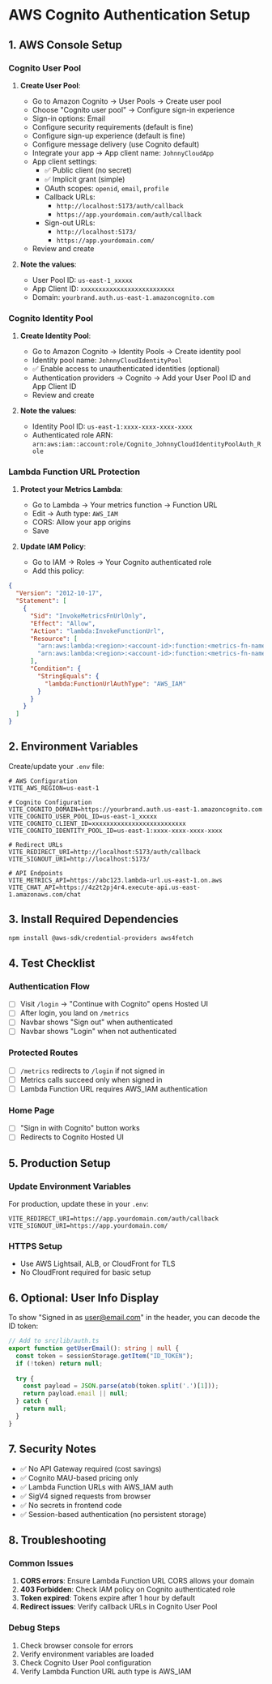 # AWS Cognito Authentication Setup

## 1. AWS Console Setup

### Cognito User Pool
1. **Create User Pool**:
   - Go to Amazon Cognito → User Pools → Create user pool
   - Choose "Cognito user pool" → Configure sign-in experience
   - Sign-in options: Email
   - Configure security requirements (default is fine)
   - Configure sign-up experience (default is fine)
   - Configure message delivery (use Cognito default)
   - Integrate your app → App client name: `JohnnyCloudApp`
   - App client settings:
     - ✅ Public client (no secret)
     - ✅ Implicit grant (simple)
     - OAuth scopes: `openid`, `email`, `profile`
     - Callback URLs:
       - `http://localhost:5173/auth/callback`
       - `https://app.yourdomain.com/auth/callback`
     - Sign-out URLs:
       - `http://localhost:5173/`
       - `https://app.yourdomain.com/`
   - Review and create

2. **Note the values**:
   - User Pool ID: `us-east-1_xxxxx`
   - App Client ID: `xxxxxxxxxxxxxxxxxxxxxxxxxx`
   - Domain: `yourbrand.auth.us-east-1.amazoncognito.com`

### Cognito Identity Pool
1. **Create Identity Pool**:
   - Go to Amazon Cognito → Identity Pools → Create identity pool
   - Identity pool name: `JohnnyCloudIdentityPool`
   - ✅ Enable access to unauthenticated identities (optional)
   - Authentication providers → Cognito → Add your User Pool ID and App Client ID
   - Review and create

2. **Note the values**:
   - Identity Pool ID: `us-east-1:xxxx-xxxx-xxxx-xxxx`
   - Authenticated role ARN: `arn:aws:iam::account:role/Cognito_JohnnyCloudIdentityPoolAuth_Role`

### Lambda Function URL Protection
1. **Protect your Metrics Lambda**:
   - Go to Lambda → Your metrics function → Function URL
   - Edit → Auth type: `AWS_IAM`
   - CORS: Allow your app origins
   - Save

2. **Update IAM Policy**:
   - Go to IAM → Roles → Your Cognito authenticated role
   - Add this policy:

```json
{
  "Version": "2012-10-17",
  "Statement": [
    {
      "Sid": "InvokeMetricsFnUrlOnly",
      "Effect": "Allow",
      "Action": "lambda:InvokeFunctionUrl",
      "Resource": [
        "arn:aws:lambda:<region>:<account-id>:function:<metrics-fn-name>",
        "arn:aws:lambda:<region>:<account-id>:function:<metrics-fn-name>:*"
      ],
      "Condition": { 
        "StringEquals": { 
          "lambda:FunctionUrlAuthType": "AWS_IAM" 
        } 
      }
    }
  ]
}
```

## 2. Environment Variables

Create/update your `.env` file:

```env
# AWS Configuration
VITE_AWS_REGION=us-east-1

# Cognito Configuration
VITE_COGNITO_DOMAIN=https://yourbrand.auth.us-east-1.amazoncognito.com
VITE_COGNITO_USER_POOL_ID=us-east-1_xxxxx
VITE_COGNITO_CLIENT_ID=xxxxxxxxxxxxxxxxxxxxxxxxxx
VITE_COGNITO_IDENTITY_POOL_ID=us-east-1:xxxx-xxxx-xxxx-xxxx

# Redirect URLs
VITE_REDIRECT_URI=http://localhost:5173/auth/callback
VITE_SIGNOUT_URI=http://localhost:5173/

# API Endpoints
VITE_METRICS_API=https://abc123.lambda-url.us-east-1.on.aws
VITE_CHAT_API=https://4z2t2pj4r4.execute-api.us-east-1.amazonaws.com/chat
```

## 3. Install Required Dependencies

```bash
npm install @aws-sdk/credential-providers aws4fetch
```

## 4. Test Checklist

### Authentication Flow
- [ ] Visit `/login` → "Continue with Cognito" opens Hosted UI
- [ ] After login, you land on `/metrics`
- [ ] Navbar shows "Sign out" when authenticated
- [ ] Navbar shows "Login" when not authenticated

### Protected Routes
- [ ] `/metrics` redirects to `/login` if not signed in
- [ ] Metrics calls succeed only when signed in
- [ ] Lambda Function URL requires AWS_IAM authentication

### Home Page
- [ ] "Sign in with Cognito" button works
- [ ] Redirects to Cognito Hosted UI

## 5. Production Setup

### Update Environment Variables
For production, update these in your `.env`:

```env
VITE_REDIRECT_URI=https://app.yourdomain.com/auth/callback
VITE_SIGNOUT_URI=https://app.yourdomain.com/
```

### HTTPS Setup
- Use AWS Lightsail, ALB, or CloudFront for TLS
- No CloudFront required for basic setup

## 6. Optional: User Info Display

To show "Signed in as user@email.com" in the header, you can decode the ID token:

```typescript
// Add to src/lib/auth.ts
export function getUserEmail(): string | null {
  const token = sessionStorage.getItem("ID_TOKEN");
  if (!token) return null;
  
  try {
    const payload = JSON.parse(atob(token.split('.')[1]));
    return payload.email || null;
  } catch {
    return null;
  }
}
```

## 7. Security Notes

- ✅ No API Gateway required (cost savings)
- ✅ Cognito MAU-based pricing only
- ✅ Lambda Function URLs with AWS_IAM auth
- ✅ SigV4 signed requests from browser
- ✅ No secrets in frontend code
- ✅ Session-based authentication (no persistent storage)

## 8. Troubleshooting

### Common Issues
1. **CORS errors**: Ensure Lambda Function URL CORS allows your domain
2. **403 Forbidden**: Check IAM policy on Cognito authenticated role
3. **Token expired**: Tokens expire after 1 hour by default
4. **Redirect issues**: Verify callback URLs in Cognito User Pool

### Debug Steps
1. Check browser console for errors
2. Verify environment variables are loaded
3. Check Cognito User Pool configuration
4. Verify Lambda Function URL auth type is AWS_IAM














